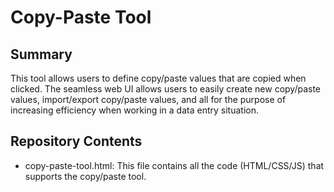 # Copy-Paste Tool

## Summary

This tool allows users to define copy/paste values that are copied when clicked. The seamless web UI allows users to easily create new copy/paste values, import/export copy/paste values, and all for the purpose of increasing efficiency when working in a data entry situation.

## Repository Contents

- copy-paste-tool.html: This file contains all the code (HTML/CSS/JS) that supports the copy/paste tool.
